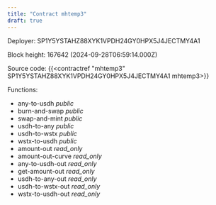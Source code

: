 ```yaml
---
title: "Contract mhtemp3"
draft: true
---
```

Deployer: SP1Y5YSTAHZ88XYK1VPDH24GY0HPX5J4JECTMY4A1


 



Block height: 167642 (2024-09-28T06:59:14.000Z)

Source code: {{<contractref "mhtemp3" SP1Y5YSTAHZ88XYK1VPDH24GY0HPX5J4JECTMY4A1 mhtemp3>}}

Functions:

* any-to-usdh _public_
* burn-and-swap _public_
* swap-and-mint _public_
* usdh-to-any _public_
* usdh-to-wstx _public_
* wstx-to-usdh _public_
* amount-out _read_only_
* amount-out-curve _read_only_
* any-to-usdh-out _read_only_
* get-amount-out _read_only_
* usdh-to-any-out _read_only_
* usdh-to-wstx-out _read_only_
* wstx-to-usdh-out _read_only_
